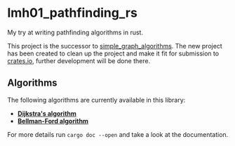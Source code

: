 # lmh01_pathfinding_rs
My try at writing pathfinding algorithms in rust.

This project is the successor to [simple_graph_algorithms](https://github.com/LMH01/simple_graph_algorithms).
The new project has been created to clean up the project and make it fit for submission to [crates.io](https://crates.io), further development will be done there.

## Algorithms
The following algorithms are currently available in this library:

- **[Dijkstra's algorithm](https://en.wikipedia.org/wiki/Dijkstra%27s_algorithm)**
- **[Bellman-Ford algorithm](https://en.wikipedia.org/wiki/Bellman%E2%80%93Ford_algorithm)**

For more details run `cargo doc --open` and take a look at the documentation.